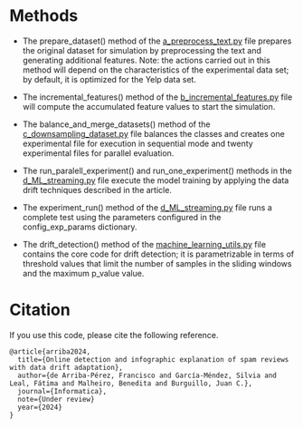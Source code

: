
# Methods

- The prepare_dataset() method of the [a_preprocess_text.py](a_preprocess_text.py) file prepares the original dataset for simulation by preprocessing the text and generating additional features. Note: the actions carried out in this method will depend on the characteristics of the experimental data set; by default, it is optimized for the Yelp data set. 

- The incremental_features() method of the [b_incremental_features.py](b_incremental_features.py) file will compute the accumulated feature values to start the simulation.

- The balance_and_merge_datasets() method of the [c_downsampling_dataset.py](c_downsampling_dataset.py) file balances the classes and creates one experimental file for execution in sequential mode and twenty experimental files for parallel evaluation.

- The run_paralell_experiment() and run_one_experiment() methods in the [d_ML_streaming.py](d_ML_streaming.py) file execute the model training by applying the data drift techniques described in the article.

- The experiment_run() method of the [d_ML_streaming.py](d_ML_streaming.py) file runs a complete test using the parameters configured in the config_exp_params dictionary.

- The drift_detection() method of the [machine_learning_utils.py](utils%2Fmachine_learning_utils.py) file contains the core code for drift detection; it is parametrizable in terms of threshold values that limit the number of samples in the sliding windows and the maximum p_value value.

# Citation
If you use this code, please cite the following reference.
```text
@article{arriba2024,
  title={Online detection and infographic explanation of spam reviews with data drift adaptation},
  author={de Arriba-Pérez, Francisco and García-Méndez, Silvia and Leal, Fátima and Malheiro, Benedita and Burguillo, Juan C.},
  journal={Informatica},
  note={Under review}
  year={2024}
}
```

